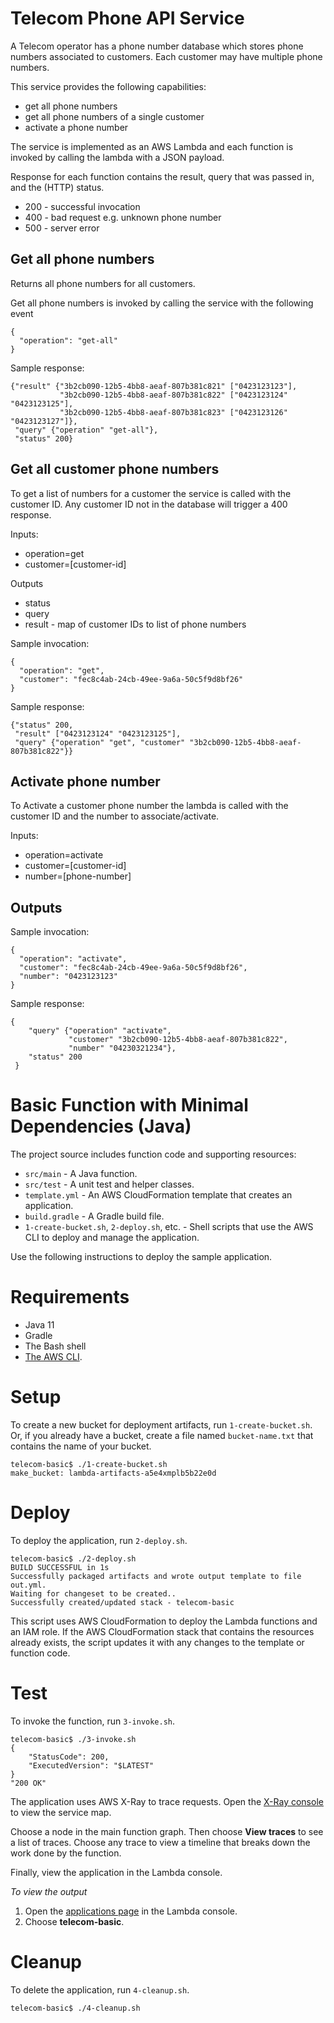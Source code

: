 # Telecom Phone API Service 

A Telecom operator has a phone number database which stores phone numbers associated to customers. Each customer may 
 have multiple phone numbers.

This service provides the following capabilities:

   * get all phone numbers
   * get all phone numbers of a single customer
   * activate a phone number
  
The service is implemented as an AWS Lambda and each function is invoked by calling the lambda with a JSON payload.    
   
Response for each function contains the result, query that was passed in, and the (HTTP) status.

* 200 - successful invocation
* 400 - bad request e.g. unknown phone number
* 500 - server error
   
## Get all phone numbers
Returns all phone numbers for all customers.
   
Get all phone numbers is invoked by calling the service with the following event

    {
      "operation": "get-all"
    }
    
Sample response:

    {"result" {"3b2cb090-12b5-4bb8-aeaf-807b381c821" ["0423123123"],
               "3b2cb090-12b5-4bb8-aeaf-807b381c822" ["0423123124" "0423123125"],
               "3b2cb090-12b5-4bb8-aeaf-807b381c823" ["0423123126" "0423123127"]},
     "query" {"operation" "get-all"},
     "status" 200}    

## Get all customer phone numbers
    
To get a list of numbers for a customer the service is called with the customer ID. Any customer ID not in the database will trigger a 400 response.

Inputs:
- operation=get
- customer=[customer-id]

Outputs
- status
- query
- result - map of customer IDs to list of phone numbers

Sample invocation:

    {
      "operation": "get",
      "customer": "fec8c4ab-24cb-49ee-9a6a-50c5f9d8bf26"
    }
    
Sample response:

    {"status" 200,
     "result" ["0423123124" "0423123125"],
     "query" {"operation" "get", "customer" "3b2cb090-12b5-4bb8-aeaf-807b381c822"}}

    
## Activate phone number
    
To Activate a customer phone number the lambda is called with the customer ID and the number to associate/activate. 

Inputs:
- operation=activate
- customer=[customer-id]
- number=[phone-number]

Outputs
-

Sample invocation:

    {
      "operation": "activate",
      "customer": "fec8c4ab-24cb-49ee-9a6a-50c5f9d8bf26",
      "number": "0423123123"
    }

Sample response:

    {
        "query" {"operation" "activate", 
                 "customer" "3b2cb090-12b5-4bb8-aeaf-807b381c822", 
                 "number" "04230321234"},
        "status" 200
     }   
    
# Basic Function with Minimal Dependencies (Java)

The project source includes function code and supporting resources:
- `src/main` - A Java function.
- `src/test` - A unit test and helper classes.
- `template.yml` - An AWS CloudFormation template that creates an application.
- `build.gradle` - A Gradle build file.
- `1-create-bucket.sh`, `2-deploy.sh`, etc. - Shell scripts that use the AWS CLI to deploy and manage the application.

Use the following instructions to deploy the sample application.

# Requirements
- Java 11
- Gradle
- The Bash shell
- [The AWS CLI](https://docs.aws.amazon.com/cli/latest/userguide/cli-chap-install.html).

# Setup

To create a new bucket for deployment artifacts, run `1-create-bucket.sh`. Or, if you already have a bucket, create a file named `bucket-name.txt` that contains the name of your bucket.

    telecom-basic$ ./1-create-bucket.sh
    make_bucket: lambda-artifacts-a5e4xmplb5b22e0d

# Deploy
To deploy the application, run `2-deploy.sh`.

    telecom-basic$ ./2-deploy.sh
    BUILD SUCCESSFUL in 1s
    Successfully packaged artifacts and wrote output template to file out.yml.
    Waiting for changeset to be created..
    Successfully created/updated stack - telecom-basic

This script uses AWS CloudFormation to deploy the Lambda functions and an IAM role. If the AWS CloudFormation stack that contains the resources already exists, the script updates it with any changes to the template or function code.

# Test
To invoke the function, run `3-invoke.sh`.

    telecom-basic$ ./3-invoke.sh 
    {
        "StatusCode": 200,
        "ExecutedVersion": "$LATEST"
    }
    "200 OK"

The application uses AWS X-Ray to trace requests. Open the [X-Ray console](https://console.aws.amazon.com/xray/home#/service-map) to view the service map.

Choose a node in the main function graph. Then choose **View traces** to see a list of traces. Choose any trace to view a timeline that breaks down the work done by the function.

Finally, view the application in the Lambda console.

*To view the output*
1. Open the [applications page](https://console.aws.amazon.com/lambda/home#/applications) in the Lambda console.
2. Choose **telecom-basic**.

# Cleanup
To delete the application, run `4-cleanup.sh`.

    telecom-basic$ ./4-cleanup.sh
